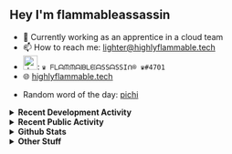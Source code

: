 ## Hey I'm flammableassassin

- 🔭 Currently working as an apprentice in a cloud team  
- 📫 How to reach me: [lighter@highlyflammable.tech](mailto:lighter@highlyflammable.tech?subject=Hello)
- <img src="https://discord.com/assets/2c21aeda16de354ba5334551a883b481.png" alt="drawing" width="25"/>: `♛ ᖴᒪᗩᙏᙏᗩᙖᒪᙓᗩSSᗩSSIᑎ® ♛#4701`
- 🌐 [highlyflammable.tech](https://highlyflammable.tech)

<!--START_SECTION:randomWord-->
- Random word of the day: [pichi](https://www.wordnik.com/words/pichi)
<!--END_SECTION:randomWord-->

<details>
  <summary><b>Recent Development Activity</b></summary>
  
  <!--START_SECTION:waka-->

```txt
Python       19 hrs 56 mins  ███████████████░░░░░░░░░░   60.40 %
TypeScript   6 hrs 32 mins   █████░░░░░░░░░░░░░░░░░░░░   19.79 %
Terraform    2 hrs 15 mins   █▓░░░░░░░░░░░░░░░░░░░░░░░   06.85 %
JSON         2 hrs 3 mins    █▓░░░░░░░░░░░░░░░░░░░░░░░   06.21 %
PowerShell   1 hr            ▓░░░░░░░░░░░░░░░░░░░░░░░░   03.05 %
```

<!--END_SECTION:waka-->

</details>

<details>
  <summary><b>Recent Public Activity</b></summary>
    <br>

  <!--START_SECTION:activity-->
1. 🗣 Commented on [#87](https://github.com/flamableassassin/status/issues/87#issuecomment-2811598739) in [flamableassassin/status](https://github.com/flamableassassin/status)
2. 🔒 Closed issue [#87](https://github.com/flamableassassin/status/issues/87) in [flamableassassin/status](https://github.com/flamableassassin/status)
3. ❗ Opened issue [#87](https://github.com/flamableassassin/status/issues/87) in [flamableassassin/status](https://github.com/flamableassassin/status)
4. 💪 Opened PR [#1331](https://github.com/microsoft/finops-toolkit/pull/1331) in [microsoft/finops-toolkit](https://github.com/microsoft/finops-toolkit)
5. ❗ Opened issue [#1330](https://github.com/microsoft/finops-toolkit/issues/1330) in [microsoft/finops-toolkit](https://github.com/microsoft/finops-toolkit)
  <!--END_SECTION:activity-->

</details>

<details>
  <summary><b>Github Stats</b></summary>
    <br>
    <p align="center">
      <img width="48%" src="https://github-readme-stats.vercel.app/api?username=flamableassassin&count_private=true&show_icons=true&theme=radical"/>
      <img width="48%" src="https://github-readme-streak-stats.herokuapp.com?user=flamableassassin&theme=neon-dark"/>
    </p>
  
</details>

<details>
  <summary><b>Other Stuff</b></summary>
  <br>
<a href="https://www.abuseipdb.com/user/67633" title="AbuseIPDB is an IP address blacklist for webmasters and sysadmins to report IP addresses engaging in abusive behavior on their networks">
	<img src="https://www.abuseipdb.com/contributor/67633.svg" alt="AbuseIPDB Contributor Badge" style="width: 264px;background: #fff linear-gradient(rgba(255,255,255,0), rgba(255,255,255,.3) 50%, rgba(0,0,0,.2) 51%, rgba(0,0,0,0));padding: 5px;">
</a>
  
</details>
